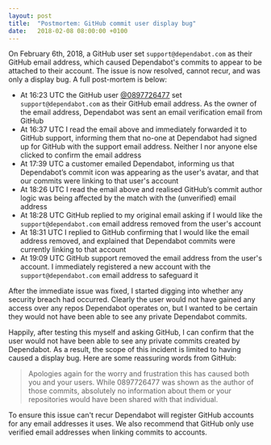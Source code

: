 ```yaml
---
layout: post
title:  "Postmortem: GitHub commit user display bug"
date:   2018-02-08 08:00:00 +0100
---
```


On February 6th, 2018, a GitHub user set `support@dependabot.com` as their
GitHub email address, which caused Dependabot's commits to appear to be attached
to their account. The issue is now resolved, cannot recur, and was only a
display bug. A full post-mortem is below:

- At 16:23 UTC the GitHub user [@0897726477][user] set `support@dependabot.com`
  as their GitHub email address. As the owner of the email address, Dependabot
  was sent an email verification email from GitHub
- At 16:37 UTC I read the email above and immediately forwarded it to GitHub
  support, informing them that no-one at Dependabot had signed up for GitHub
  with the support email address. Neither I nor anyone else clicked to confirm
  the email address
- At 17:39 UTC a customer emailed Dependabot, informing us that Dependabot’s
  commit icon was appearing as the user's avatar, and that our commits
  were linking to that user's account
- At 18:26 UTC I read the email above and realised GitHub’s commit author logic
  was being affected by the match with the (unverified) email address
- At 18:28 UTC GitHub replied to my original email asking if I would like the
  `support@dependabot.com` email address removed from the user's account
- At 18:31 UTC I replied to GitHub confirming that I would like the email
  address removed, and explained that Dependabot commits were currently linking
  to that account
- At 19:09 UTC GitHub support removed the email address from the user's
  account. I immediately registered a new account with the
  `support@dependabot.com` email address to safeguard it

After the immediate issue was fixed, I started digging into whether any
security breach had occurred. Clearly the user would not have gained any access
over any repos Dependabot operates on, but I wanted to be certain they would not
have been able to see any private Dependabot commits.

Happily, after testing this myself and asking GitHub, I can confirm that the
user would not have been able to see any private commits created by Dependabot.
As a result, the scope of this incident is limited to having caused a display
bug. Here are some reassuring words from GitHub:

> Apologies again for the worry and frustration this has caused both you and
> your users. While 0897726477 was shown as the author of those commits,
> absolutely no information about them or your repositories would have been
> shared with that individual.

To ensure this issue can't recur Dependabot will register GitHub accounts for
any email addresses it uses. We also recommend that GitHub only use verified
email addresses when linking commits to accounts.

[user]: https://github.com/@0897726477

